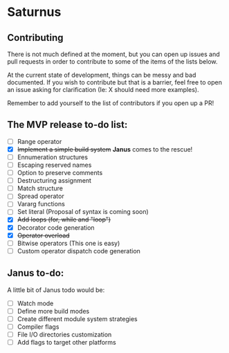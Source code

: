 # Saturnus

## Contributing

There is not much defined at the moment, but you can open up issues and pull
requests in order to contribute to some of the items of the lists below.

At the current state of development, things can be messy and bad documented. If
you wish to contribute but that is a barrier, feel free to open an issue asking
for clarification (Ie: X should need more examples).

Remember to add yourself to the list of contributors if you open up a PR!

## The MVP release to-do list:

- [ ] Range operator
- [x] ~~Implement a simple build system~~ **Janus** comes to the rescue!
- [ ] Ennumeration structures
- [ ] Escaping reserved names
- [ ] Option to preserve comments
- [ ] Destructuring assignment
- [ ] Match structure
- [ ] Spread operator
- [ ] Vararg functions
- [ ] Set literal (Proposal of syntax is coming soon)
- [x] ~~Add loops (for, while and "loop")~~
- [x] Decorator code generation
- [x] ~~Operator overload~~
- [ ] Bitwise operators (This one is easy)
- [ ] Custom operator dispatch code generation

## Janus to-do:

A little bit of Janus todo would be:

- [ ] Watch mode
- [ ] Define more build modes
- [ ] Create different module system strategies
- [ ] Compiler flags
- [ ] File I/O directories customization
- [ ] Add flags to target other platforms
